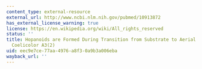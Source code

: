 ```yaml
---
content_type: external-resource
external_url: http://www.ncbi.nlm.nih.gov/pubmed/10913872
has_external_license_warning: true
license: https://en.wikipedia.org/wiki/All_rights_reserved
status: ''
title: Hopanoids are Formed During Transition from Substrate to Aerial Hyphae in Streptomyces
  Coelicolor A3(2)
uid: eec9e7ce-77aa-4976-a8f3-0a9b3a006eba
wayback_url: ''
---
```

